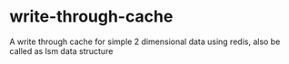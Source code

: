# write-through-cache
A write through cache for simple 2 dimensional data using redis, also be called as lsm data structure
